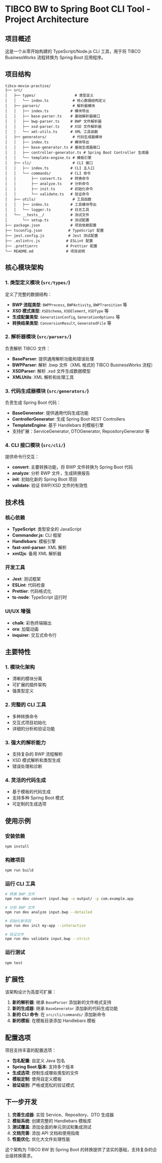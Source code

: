 # TIBCO BW to Spring Boot CLI Tool - Project Architecture

## 项目概述

这是一个从零开始构建的 TypeScript/Node.js CLI 工具，用于将 TIBCO BusinessWorks 流程转换为 Spring Boot 应用程序。

## 项目结构

```
tibco-movie-practise/
├── src/
│   ├── types/                  # 类型定义
│   │   └── index.ts           # 核心数据结构定义
│   ├── parsers/               # 解析器模块
│   │   ├── index.ts          # 模块导出
│   │   ├── base-parser.ts    # 基础解析器接口
│   │   ├── bwp-parser.ts     # BWP 文件解析器
│   │   ├── xsd-parser.ts     # XSD 文件解析器
│   │   └── xml-utils.ts      # XML 工具函数
│   ├── generators/            # 代码生成器模块
│   │   ├── index.ts          # 模块导出
│   │   ├── base-generator.ts # 基础生成器接口
│   │   ├── controller-generator.ts # Spring Boot Controller 生成器
│   │   └── template-engine.ts # 模板引擎
│   ├── cli/                   # CLI 接口
│   │   ├── index.ts          # CLI 主入口
│   │   └── commands/         # CLI 命令
│   │       ├── convert.ts    # 转换命令
│   │       ├── analyze.ts    # 分析命令
│   │       ├── init.ts       # 初始化命令
│   │       └── validate.ts   # 验证命令
│   ├── utils/                 # 工具函数
│   │   ├── index.ts          # 工具模块导出
│   │   └── logger.ts         # 日志工具
│   └── __tests__/            # 测试文件
│       └── setup.ts          # 测试配置
├── package.json              # 项目依赖配置
├── tsconfig.json            # TypeScript 配置
├── jest.config.js           # Jest 测试配置
├── .eslintrc.js            # ESLint 配置
├── .prettierrc             # Prettier 配置
└── README.md               # 项目说明
```

## 核心模块架构

### 1. 类型定义模块 (`src/types/`)

定义了完整的数据结构：

- **BWP 流程类型**: `BWPProcess`, `BWPActivity`, `BWPTransition` 等
- **XSD 模式类型**: `XSDSchema`, `XSDElement`, `XSDType` 等  
- **生成配置类型**: `GenerationConfig`, `GenerationOptions` 等
- **转换结果类型**: `ConversionResult`, `GeneratedFile` 等

### 2. 解析器模块 (`src/parsers/`)

负责解析 TIBCO 文件：

- **BaseParser**: 提供通用解析功能和错误处理
- **BWPParser**: 解析 .bwp 文件（XML 格式的 TIBCO BusinessWorks 流程）
- **XSDParser**: 解析 .xsd 文件生成数据模型
- **XMLUtils**: XML 解析和处理工具

### 3. 代码生成器模块 (`src/generators/`)

负责生成 Spring Boot 代码：

- **BaseGenerator**: 提供通用代码生成功能
- **ControllerGenerator**: 生成 Spring Boot REST Controllers
- **TemplateEngine**: 基于 Handlebars 的模板引擎
- 支持扩展：ServiceGenerator, DTOGenerator, RepositoryGenerator 等

### 4. CLI 接口模块 (`src/cli/`)

提供命令行交互：

- **convert**: 主要转换功能，将 BWP 文件转换为 Spring Boot 代码
- **analyze**: 分析 BWP 文件，生成转换报告
- **init**: 初始化新的 Spring Boot 项目
- **validate**: 验证 BWP/XSD 文件的有效性

## 技术栈

### 核心依赖
- **TypeScript**: 类型安全的 JavaScript
- **Commander.js**: CLI 框架
- **Handlebars**: 模板引擎
- **fast-xml-parser**: XML 解析
- **xml2js**: 备用 XML 解析器

### 开发工具
- **Jest**: 测试框架
- **ESLint**: 代码检查
- **Prettier**: 代码格式化
- **ts-node**: TypeScript 运行时

### UI/UX 增强
- **chalk**: 彩色终端输出
- **ora**: 加载动画
- **inquirer**: 交互式命令行

## 主要特性

### 1. 模块化架构
- 清晰的模块分离
- 可扩展的插件架构
- 强类型定义

### 2. 完整的 CLI 工具
- 多种转换命令
- 交互式项目初始化
- 详细的分析和验证功能

### 3. 强大的解析能力
- 支持复杂的 BWP 流程解析
- XSD 模式解析和类型生成
- 错误处理和诊断

### 4. 灵活的代码生成
- 基于模板的代码生成
- 支持多种 Spring Boot 模式
- 可定制的生成选项

## 使用示例

### 安装依赖
```bash
npm install
```

### 构建项目
```bash
npm run build
```

### 运行 CLI 工具
```bash
# 转换 BWP 文件
npm run dev convert input.bwp -o output/ -p com.example.app

# 分析 BWP 文件
npm run dev analyze input.bwp --detailed

# 初始化新项目
npm run dev init my-app --interactive

# 验证文件
npm run dev validate input.bwp --strict
```

### 运行测试
```bash
npm test
```

## 扩展性

该架构设计为高度可扩展：

1. **新的解析器**: 继承 `BaseParser` 添加新的文件格式支持
2. **新的生成器**: 继承 `BaseGenerator` 添加新的代码生成功能
3. **新的 CLI 命令**: 在 `src/cli/commands/` 添加新命令
4. **新的模板**: 在模板目录添加 Handlebars 模板

## 配置选项

项目支持丰富的配置选项：

- **包名配置**: 自定义 Java 包名
- **Spring Boot 版本**: 支持多个版本
- **生成选项**: 控制生成哪些类型的文件
- **模板定制**: 使用自定义模板
- **验证级别**: 严格或宽松的验证模式

## 下一步开发

1. **完善生成器**: 实现 Service、Repository、DTO 生成器
2. **模板系统**: 创建完整的 Handlebars 模板库
3. **测试覆盖**: 添加全面的单元测试和集成测试
4. **文档完善**: 添加 API 文档和使用指南
5. **性能优化**: 优化大文件处理性能

这个架构为 TIBCO BW 到 Spring Boot 的转换提供了坚实的基础，支持复杂的企业级转换需求。
